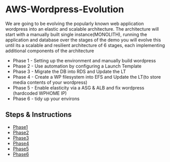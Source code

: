 # AWS-Wordpress-Evolution
We are going to be evolving the popularly known web application wordpress into an elastic and scalable architecture.
The architecture will start with a manually built single instance(MONOLITH), running the application and database over the stages of the demo you will evolve this until its a scalable and resilient architecture of 6 stages, each implementing additional components of the architecture

* Phase 1 - Setting up the environment and manually build wordpress
* Phase 2 - Use automation by configuring a Launch Template
* Phase 3 - Migrate the DB into RDS and Update the LT
* Phase 4 - Create a WP filesystem into EFS and Update the LT(to store media contents of your wordpress) 
* Phase 5 - Enable elasticity via a ASG & ALB and fix wordpress (hardcoded WPHOME IP)
* Phase 6 - tidy up your environs



## Steps & Instructions

- [Phase1](https://github.com/profebass99/aws-wordpress-evolution/blob/main/Design%20Steps%20%26%20instructions/Phase-1.md)
- [Phase2](https://github.com/profebass99/aws-wordpress-evolution/blob/main/Design%20Steps%20%26%20instructions/Phase-2.md)
- [Phase3](https://github.com/profebass99/aws-wordpress-evolution/blob/main/Design%20Steps%20%26%20instructions/Phase-3.md)
- [Phase4](https://github.com/profebass99/aws-wordpress-evolution/blob/main/Design%20Steps%20%26%20instructions/Phase-4.md)
- [Phase5](https://github.com/profebass99/aws-wordpress-evolution/blob/main/Design%20Steps%20%26%20instructions/Phase-5.md)
- [Phase6](https://github.com/profebass99/aws-wordpress-evolution/blob/main/Design%20Steps%20%26%20instructions/Phase-6.md)
